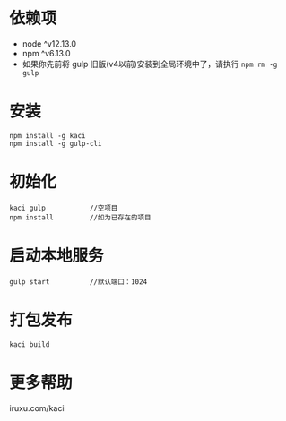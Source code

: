 # 依赖项
+ node ^v12.13.0
+ npm ^v6.13.0
+ 如果你先前将 gulp 旧版(v4以前)安装到全局环境中了，请执行 ```npm rm -g gulp```

# 安装
```
npm install -g kaci
npm install -g gulp-cli
```

# 初始化
```
kaci gulp           //空项目
npm install         //如为已存在的项目
```

# 启动本地服务
```
gulp start          //默认端口：1024
```

# 打包发布
```
kaci build
```

# 更多帮助
iruxu.com/kaci
